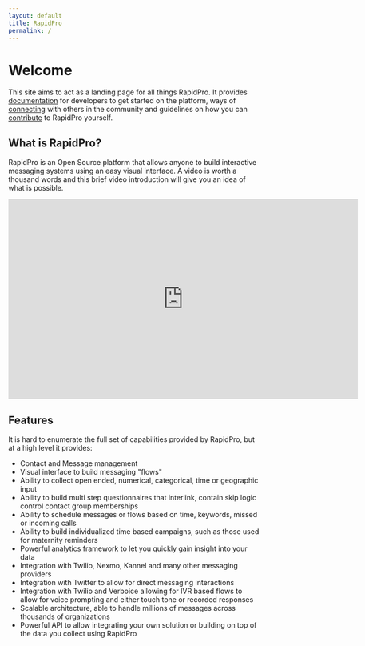 ```yaml
---
layout: default
title: RapidPro
permalink: /
---
```


# Welcome

This site aims to act as a landing page for all things RapidPro. It provides
[documentation]({{site.baseurl}}/docs/) for developers to get started on the platform, ways of
[connecting]({{site.baseurl}}/contact/) with others in the community and guidelines on
how you can [contribute]({{site.baseurl}}/contribute/) to RapidPro yourself.

## What is RapidPro?

RapidPro is an Open Source platform that allows anyone to build interactive messaging
systems using an easy visual interface. A video is worth a thousand words and
this brief video introduction will give you an idea of what is possible.

<iframe width="700" height="400" src="https://www.youtube.com/embed/WcFhpSFhFug" frameborder="0" webkitallowfullscreen mozallowfullscreen allowfullscreen></iframe>

## Features

It is hard to enumerate the full set of capabilities provided by RapidPro, but
at a high level it provides:

 * Contact and Message management
 * Visual interface to build messaging "flows"
 * Ability to collect open ended, numerical, categorical, time or geographic input
 * Ability to build multi step questionnaires that interlink, contain skip logic
   control contact group memberships
 * Ability to schedule messages or flows based on time, keywords, missed or incoming calls
 * Ability to build individualized time based  campaigns, such as those used
   for maternity reminders
 * Powerful analytics framework to let you quickly gain insight into your data
 * Integration with Twilio, Nexmo, Kannel and many other messaging providers
 * Integration with Twitter to allow for direct messaging interactions
 * Integration with Twilio and Verboice allowing for IVR based flows to allow
   for voice prompting and either touch tone or recorded responses
 * Scalable architecture, able to handle millions of messages across
   thousands of organizations
 * Powerful API to allow integrating your own solution or building on top of the
   data you collect using RapidPro
